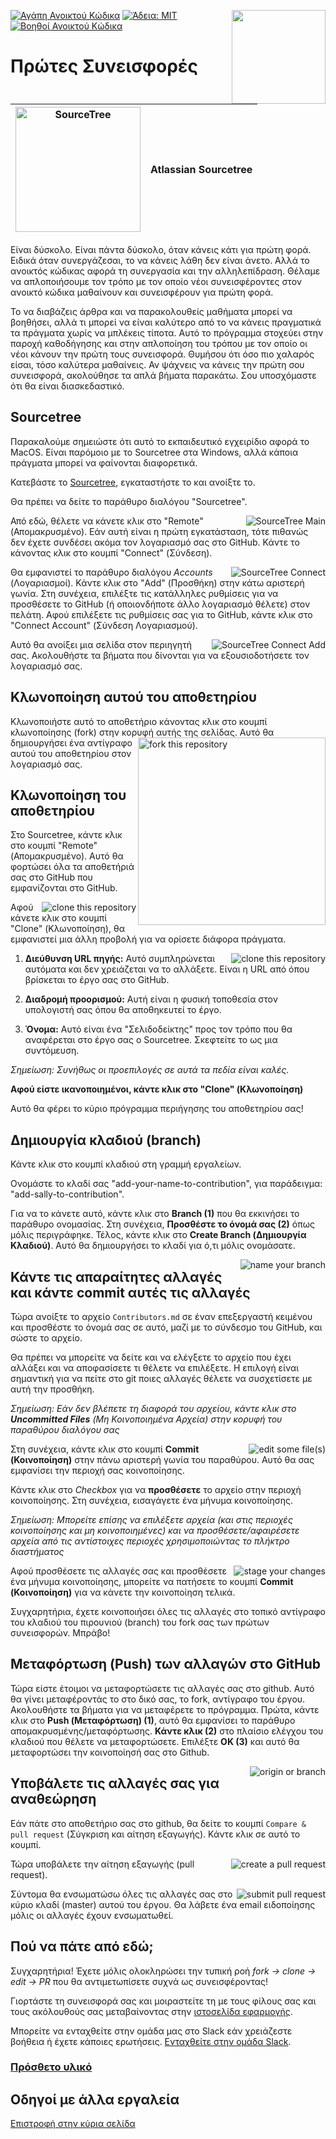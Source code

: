 [![Αγάπη Ανοικτού Κώδικα](https://badges.frapsoft.com/os/v1/open-source.svg?v=103)](https://github.com/ellerbrock/open-source-badges/)
[<img align="right" width="150" src="https://firstcontributions.github.io/assets/Readme/join-slack-team.png">](https://join.slack.com/t/firstcontributors/shared_invite/zt-1hg51qkgm-Xc7HxhsiPYNN3ofX2_I8FA)
[![Άδεια: MIT](https://img.shields.io/badge/License-MIT-green.svg)](https://opensource.org/licenses/MIT)
[![Βοηθοί Ανοικτού Κώδικα](https://www.codetriage.com/roshanjossey/first-contributions/badges/users.svg)](https://www.codetriage.com/roshanjossey/first-contributions)

# Πρώτες Συνεισφορές

| <img alt="SourceTree" src="https://firstcontributions.github.io/assets/gui-tool-tutorials/sourcetree-macos-tutorial/sourcetree-logo.png" width="200"> | Atlassian Sourcetree |
| ----------------------------------------------------------------------------------------------------------------------------------------------------- | -------------------- |

Είναι δύσκολο. Είναι πάντα δύσκολο, όταν κάνεις κάτι για πρώτη φορά. Ειδικά όταν συνεργάζεσαι, το να κάνεις λάθη δεν είναι άνετο. Αλλά το ανοικτός κώδικας αφορά τη συνεργασία και την αλληλεπίδραση. Θέλαμε να απλοποιήσουμε τον τρόπο με τον οποίο νέοι συνεισφέροντες στον ανοικτό κώδικα μαθαίνουν και συνεισφέρουν για πρώτη φορά.

Το να διαβάζεις άρθρα και να παρακολουθείς μαθήματα μπορεί να βοηθήσει, αλλά τι μπορεί να είναι καλύτερο από το να κάνεις πραγματικά τα πράγματα χωρίς να μπλέκεις τίποτα. Αυτό το πρόγραμμα στοχεύει στην παροχή καθοδήγησης και στην απλοποίηση του τρόπου με τον οποίο οι νέοι κάνουν την πρώτη τους συνεισφορά. Θυμήσου ότι όσο πιο χαλαρός είσαι, τόσο καλύτερα μαθαίνεις. Αν ψάχνεις να κάνεις την πρώτη σου συνεισφορά, ακολούθησε τα απλά βήματα παρακάτω. Σου υποσχόμαστε ότι θα είναι διασκεδαστικό.

## Sourcetree

Παρακαλούμε σημειώστε ότι αυτό το εκπαιδευτικό εγχειρίδιο αφορά το MacOS. Είναι παρόμοιο με το Sourcetree στα Windows, αλλά κάποια πράγματα μπορεί να φαίνονται διαφορετικά.

<!--
	****************************************
	*** Αυτό είναι σχολιασμένο μέχρι να   ***
	*** δημιουργηθεί ένα εκπαιδευτικό   ***
	*** εγχειρίδιο για τα Windows       ***
	****************************************
Παρακαλούμε σημειώστε ότι αυτό το εκπαιδευτικό εγχειρίδιο αφορά το MacOS. Παρακαλούμε ανατρέξτε στο [Εκπαιδευτικό Εγχειρίδιο για τα Windows]() για το Sourcetree αν επιθυμείτε να το χρησιμοποιήσετε.
-->

Κατεβάστε το [Sourcetree](https://www.sourcetreeapp.com), εγκαταστήστε το και ανοίξτε το.

Θα πρέπει να δείτε το παράθυρο διαλόγου "Sourcetree".

<img style="float: right;" src="https://firstcontributions.github.io/assets/gui-tool-tutorials/sourcetree-macos-tutorial/sourcetree-1-main.png" alt="SourceTree Main" />

Από εδώ, θέλετε να κάνετε κλικ στο "Remote" (Απομακρυσμένο). Εάν αυτή είναι η πρώτη εγκατάσταση, τότε πιθανώς δεν έχετε συνδέσει ακόμα τον λογαριασμό σας στο GitHub. Κάντε το κάνοντας κλικ στο κουμπί "Connect" (Σύνδεση).

<img style="float: right;" src="https://firstcontributions.github.io/assets/gui-tool-tutorials/sourcetree-macos-tutorial/sourcetree-2-main-connect.png" alt="SourceTree Connect" />

Θα εμφανιστεί το παράθυρο διαλόγου _Accounts_ (Λογαριασμοί). Κάντε κλικ στο "Add" (Προσθήκη) στην κάτω αριστερή γωνία. Στη συνέχεια, επιλέξτε τις κατάλληλες ρυθμίσεις για να προσθέσετε το GitHub (ή οποιονδήποτε άλλο λογαριασμό θέλετε) στον πελάτη. Αφού επιλέξετε τις ρυθμίσεις σας για το GitHub, κάντε κλικ στο "Connect Account" (Σύνδεση Λογαριασμού).

<img style="float: right;" src="https://firstcontributions.github.io/assets/gui-tool-tutorials/sourcetree-macos-tutorial/sourcetree-4-accounts-add.png" alt="SourceTree Connect Add" />

Αυτό θα ανοίξει μια σελίδα στον περιηγητή σας. Ακολουθήστε τα βήματα που δίνονται για να εξουσιοδοτήσετε τον λογαριασμό σας.

## Κλωνοποίηση αυτού του αποθετηρίου

Κλωνοποιήστε αυτό το αποθετήριο κάνοντας κλικ στο κουμπί κλωνοποίησης (fork) στην κορυφή αυτής της σελίδας.
<img align="right" width="300" src="https://firstcontributions.github.io/assets/gui-tool-tutorials/sourcetree-macos-tutorial/fork.png" alt="fork this repository" />
Αυτό θα δημιουργήσει ένα αντίγραφο αυτού του αποθετηρίου στον λογαριασμό σας.

## Κλωνοποίηση του αποθετηρίου

Στο Sourcetree, κάντε κλικ στο κουμπί "Remote" (Απομακρυσμένο). Αυτό θα φορτώσει όλα τα αποθετήριά σας στο GitHub που εμφανίζονται στο GitHub.

<img style="float: right;" src="https://firstcontributions.github.io/assets/gui-tool-tutorials/sourcetree-macos-tutorial/sourcetree-5-cloning.png" alt="clone this repository" />

Αφού κάνετε κλικ στο κουμπί "Clone" (Κλωνοποίηση), θα εμφανιστεί μια άλλη προβολή για να ορίσετε διάφορα πράγματα.

<img style="float: right;" src="https://firstcontributions.github.io/assets/gui-tool-tutorials/sourcetree-macos-tutorial/sourcetree-6-cloning-confirm.png" alt="clone this repository" />

1. **Διεύθυνση URL πηγής:** Αυτό συμπληρώνεται αυτόματα και δεν χρειάζεται να το αλλάξετε. Είναι η URL από όπου βρίσκεται το έργο σας στο GitHub.

2. **Διαδρομή προορισμού:** Αυτή είναι η φυσική τοποθεσία στον υπολογιστή σας όπου θα αποθηκευτεί το έργο.

3. **Όνομα:** Αυτό είναι ένα "Σελιδοδείκτης" προς τον τρόπο που θα αναφέρεται στο έργο σας ο Sourcetree. Σκεφτείτε το ως μια συντόμευση.

_Σημείωση: Συνήθως οι προεπιλογές σε αυτά τα πεδία είναι καλές._

**Αφού είστε ικανοποιημένοι, κάντε κλικ στο "Clone" (Κλωνοποίηση)**

Αυτό θα φέρει το κύριο πρόγραμμα περιήγησης του αποθετηρίου σας!

## Δημιουργία κλαδιού (branch)

Κάντε κλικ στο κουμπί κλαδιού στη γραμμή εργαλείων.

Ονομάστε το κλαδί σας "add-your-name-to-contribution", για παράδειγμα: "add-sally-to-contribution".

Για να το κάνετε αυτό, κάντε κλικ στο **Branch (1)** που θα εκκινήσει το παράθυρο ονομασίας. Στη συνέχεια, **Προσθέστε το όνομά σας (2)** όπως μόλις περιγράφηκε. Τέλος, κάντε κλικ στο **Create Branch (Δημιουργία Κλαδιού)**. Αυτό θα δημιουργήσει το κλαδί για ό,τι μόλις ονομάσατε.

<img style="float: right;" src="https://firstcontributions.github.io/assets/gui-tool-tutorials/sourcetree-macos-tutorial/sourcetree-7-branching.png" alt="name your branch" />

## Κάντε τις απαραίτητες αλλαγές και κάντε commit αυτές τις αλλαγές

Τώρα ανοίξτε το αρχείο `Contributors.md` σε έναν επεξεργαστή κειμένου και προσθέστε το όνομά σας σε αυτό, μαζί με το σύνδεσμο του GitHub, και σώστε το αρχείο.

Θα πρέπει να μπορείτε να δείτε και να ελέγξετε το αρχείο που έχει αλλάξει και να αποφασίσετε τι θέλετε να επιλέξετε. Η επιλογή είναι σημαντική για να πείτε στο git ποιες αλλαγές θέλετε να συσχετίσετε με αυτή την προσθήκη.

_Σημείωση: Εάν δεν βλέπετε τη διαφορά του αρχείου, κάντε κλικ στο **Uncommitted Files** (Μη Κοινοποιημένα Αρχεία) στην κορυφή του παραθύρου διαλόγου σας_

<img style="float: right;" src="https://firstcontributions.github.io/assets/gui-tool-tutorials/sourcetree-macos-tutorial/sourcetree-8-viewing-changed-files.png" alt="edit some file(s)" />

Στη συνέχεια, κάντε κλικ στο κουμπί **Commit (Κοινοποίηση)** στην πάνω αριστερή γωνία του παραθύρου. Αυτό θα σας εμφανίσει την περιοχή σας κοινοποίησης.

Κάντε κλικ στο _Checkbox_ για να **προσθέσετε** το αρχείο στην περιοχή κοινοποίησης. Στη συνέχεια, εισαγάγετε ένα μήνυμα κοινοποίησης.

_Σημείωση: Μπορείτε επίσης να επιλέξετε αρχεία (και στις περιοχές κοινοποίησης και μη κοινοποιημένες) και να προσθέσετε/αφαιρέσετε αρχεία από τις αντίστοιχες περιοχές χρησιμοποιώντας το πλήκτρο διαστήματος_

<img style="float: right;" src="https://firstcontributions.github.io/assets/gui-tool-tutorials/sourcetree-macos-tutorial/sourcetree-9-committing.png" alt="stage your changes" />

Αφού προσθέσετε τις αλλαγές σας και προσθέσετε ένα μήνυμα κοινοποίησης, μπορείτε να πατήσετε το κουμπί **Commit (Κοινοποίηση)** για να κάνετε την κοινοποίηση τελικά.

Συγχαρητήρια, έχετε κοινοποιήσει όλες τις αλλαγές στο τοπικό αντίγραφο του κλαδιού του πιρουνιού (branch) του fork σας των πρώτων συνεισφορών. Μπράβο!

## Μεταφόρτωση (Push) των αλλαγών στο GitHub

Τώρα είστε έτοιμοι να μεταφορτώσετε τις αλλαγές σας στο github. Αυτό θα γίνει μεταφέροντάς το στο δικό σας, το fork, αντίγραφο του έργου. Ακολουθήστε τα βήματα για να μεταφέρετε το πρόγραμμα. Πρώτα, κάντε κλικ στο **Push (Μεταφόρτωση) (1)**, αυτό θα εμφανίσει το παράθυρο απομακρυσμένης/μεταφόρτωσης. **Κάντε κλικ (2)** στο πλαίσιο ελέγχου του κλαδιού που θέλετε να μεταφορτώσετε. Επιλέξτε **OK (3)** και αυτό θα μεταφορτώσει την κοινοποίησή σας στο Github.

<img style="float: right;" src="https://firstcontributions.github.io/assets/gui-tool-tutorials/sourcetree-macos-tutorial/sourcetree-10-pushing.png" alt="origin or branch" />

## Υποβάλετε τις αλλαγές σας για αναθεώρηση

Εάν πάτε στο αποθετήριο σας στο github, θα δείτε το κουμπί `Compare & pull request` (Σύγκριση και αίτηση εξαγωγής). Κάντε κλικ σε αυτό το κουμπί.

<img style="float: right;" src="https://firstcontributions.github.io/assets/gui-tool-tutorials/sourcetree-macos-tutorial/compare-and-pull.png" alt="create a pull request" />

Τώρα υποβάλετε την αίτηση εξαγωγής (pull request).

<img style="float: right;" src="https://firstcontributions.github.io/assets/gui-tool-tutorials/sourcetree-macos-tutorial/submit-pull-request.png" alt="submit pull request" />

Σύντομα θα ενσωματώσω όλες τις αλλαγές σας στο κύριο κλαδί (master) αυτού του έργου. Θα λάβετε ένα email ειδοποίησης μόλις οι αλλαγές έχουν ενσωματωθεί.

## Πού να πάτε από εδώ;

Συγχαρητήρια! Έχετε μόλις ολοκληρώσει την τυπική ροή _fork -> clone -> edit -> PR_ που θα αντιμετωπίσετε συχνά ως συνεισφέροντας!

Γιορτάστε τη συνεισφορά σας και μοιραστείτε τη με τους φίλους σας και τους ακόλουθούς σας μεταβαίνοντας στην [ιστοσελίδα εφαρμογής](https://firstcontributions.github.io/#social-share).

Μπορείτε να ενταχθείτε στην ομάδα μας στο Slack εάν χρειάζεστε βοήθεια ή έχετε κάποιες ερωτήσεις. [Ενταχθείτε στην ομάδα Slack](https://join.slack.com/t/firstcontributors/shared_invite/zt-1hg51qkgm-Xc7HxhsiPYNN3ofX2_I8FA).

### [Πρόσθετο υλικό](../additional-material/git_workflow_scenarios/additional-material.md)

## Οδηγοί με άλλα εργαλεία

[Επιστροφή στην κύρια σελίδα](https://github.com/firstcontributions/first-contributions#tutorials-using-other-tools)
